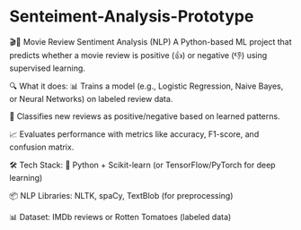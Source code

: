 # Senteiment-Analysis-Prototype


🎬🍿 Movie Review Sentiment Analysis (NLP)
A Python-based ML project that predicts whether a movie review is positive (👍) or negative (👎) using supervised learning.

🔍 What it does:
📊 Trains a model (e.g., Logistic Regression, Naive Bayes, or Neural Networks) on labeled review data.

🤖 Classifies new reviews as positive/negative based on learned patterns.

📈 Evaluates performance with metrics like accuracy, F1-score, and confusion matrix.

🛠️ Tech Stack:
🐍 Python + Scikit-learn (or TensorFlow/PyTorch for deep learning)

📦 NLP Libraries: NLTK, spaCy, TextBlob (for preprocessing)

📊 Dataset: IMDb reviews or Rotten Tomatoes (labeled data)
